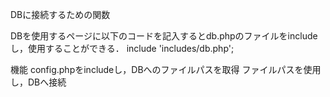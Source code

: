 DBに接続するための関数

DBを使用するページに以下のコードを記入するとdb.phpのファイルをincludeし，使用することができる．
include 'includes/db.php';

機能
  config.phpをincludeし，DBへのファイルパスを取得
  ファイルパスを使用し，DBへ接続